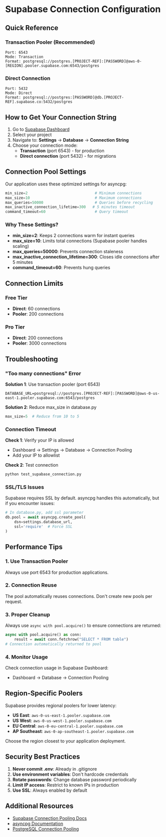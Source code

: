 # Supabase Connection Configuration

## Quick Reference

### Transaction Pooler (Recommended)
```
Port: 6543
Mode: Transaction
Format: postgresql://postgres.[PROJECT-REF]:[PASSWORD]@aws-0-[REGION].pooler.supabase.com:6543/postgres
```

### Direct Connection
```
Port: 5432
Mode: Direct
Format: postgresql://postgres:[PASSWORD]@db.[PROJECT-REF].supabase.co:5432/postgres
```

## How to Get Your Connection String

1. Go to [Supabase Dashboard](https://supabase.com/dashboard)
2. Select your project
3. Navigate to: **Settings** → **Database** → **Connection String**
4. Choose your connection mode:
   - **Transaction** (port 6543) - for production
   - **Direct connection** (port 5432) - for migrations

## Connection Pool Settings

Our application uses these optimized settings for asyncpg:

```python
min_size=2                              # Minimum connections
max_size=10                             # Maximum connections
max_queries=50000                       # Queries before recycling
max_inactive_connection_lifetime=300   # 5 minutes timeout
command_timeout=60                      # Query timeout
```

### Why These Settings?

- **min_size=2**: Keeps 2 connections warm for instant queries
- **max_size=10**: Limits total connections (Supabase pooler handles scaling)
- **max_queries=50000**: Prevents connection staleness
- **max_inactive_connection_lifetime=300**: Closes idle connections after 5 minutes
- **command_timeout=60**: Prevents hung queries

## Connection Limits

### Free Tier
- **Direct**: 60 connections
- **Pooler**: 200 connections

### Pro Tier
- **Direct**: 200 connections
- **Pooler**: 3000 connections

## Troubleshooting

### "Too many connections" Error

**Solution 1**: Use transaction pooler (port 6543)
```env
DATABASE_URL=postgresql://postgres.[PROJECT-REF]:[PASSWORD]@aws-0-us-east-1.pooler.supabase.com:6543/postgres
```

**Solution 2**: Reduce max_size in database.py
```python
max_size=5  # Reduce from 10 to 5
```

### Connection Timeout

**Check 1**: Verify your IP is allowed
- Dashboard → Settings → Database → Connection Pooling
- Add your IP to allowlist

**Check 2**: Test connection
```bash
python test_supabase_connection.py
```

### SSL/TLS Issues

Supabase requires SSL by default. asyncpg handles this automatically, but if you encounter issues:

```python
# In database.py, add ssl parameter
db.pool = await asyncpg.create_pool(
    dsn=settings.database_url,
    ssl='require'  # Force SSL
)
```

## Performance Tips

### 1. Use Transaction Pooler
Always use port 6543 for production applications.

### 2. Connection Reuse
The pool automatically reuses connections. Don't create new pools per request.

### 3. Proper Cleanup
Always use `async with pool.acquire()` to ensure connections are returned:

```python
async with pool.acquire() as conn:
    result = await conn.fetchrow("SELECT * FROM table")
# Connection automatically returned to pool
```

### 4. Monitor Usage
Check connection usage in Supabase Dashboard:
- Dashboard → Database → Connection Pooling

## Region-Specific Poolers

Supabase provides regional poolers for lower latency:

- **US East**: `aws-0-us-east-1.pooler.supabase.com`
- **US West**: `aws-0-us-west-1.pooler.supabase.com`
- **EU Central**: `aws-0-eu-central-1.pooler.supabase.com`
- **AP Southeast**: `aws-0-ap-southeast-1.pooler.supabase.com`

Choose the region closest to your application deployment.

## Security Best Practices

1. **Never commit .env**: Already in .gitignore
2. **Use environment variables**: Don't hardcode credentials
3. **Rotate passwords**: Change database password periodically
4. **Limit IP access**: Restrict to known IPs in production
5. **Use SSL**: Always enabled by default

## Additional Resources

- [Supabase Connection Pooling Docs](https://supabase.com/docs/guides/database/connecting-to-postgres)
- [asyncpg Documentation](https://magicstack.github.io/asyncpg/)
- [PostgreSQL Connection Pooling](https://www.postgresql.org/docs/current/runtime-config-connection.html)
